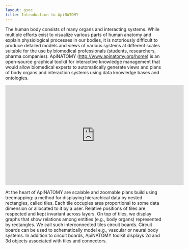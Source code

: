 ```yaml
---
layout: gsoc 
title: Introduction to ApiNATOMY
---
```


The human body consists of many organs and interacting systems. While multiple efforts exist to visualize various parts of human anatomy and explain physiological processes in our bodies, it is notoriously difficult to produce detailed models and views of various systems at different scales suitable for the use by biomedical professionals (students, researchers, pharma companies). ApiNATOMY (http://www.apinatomy.org/home) is an open-source graphical toolkit for interactive knowledge management that would allow biomedical experts to automatically generate views and plans of body organs and interaction systems using data knowledge bases and ontologies.

<iframe width="560" height="315" src="https://www.youtube.com/embed/QtnrA25n19U" frameborder="0" allowfullscreen></iframe>

At the heart of ApiNATOMY are scalable and zoomable plans build using treemapping: a method for displaying hierarchical data by nested rectangles, called tiles. Each tile occupies area proportional to some data dimension or allocated to it by a user. Relative positions of tiles are respected and kept invariant across layers. On top of tiles, we display graphs that show relations among entities (e.g., body organs) represented by rectangles. We call such interconnected tiles circuit boards. Circuit boards can be used to schematically model e.g., vascular or neural body systems. In addition to circuit boards, ApiNATOMY toolkit displays 2d and 3d objects associated with tiles and connectors.
